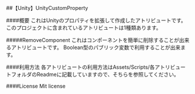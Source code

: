 ##【Unity】UnityCustomProperty

####概要
これはUnityのプロパティを拡張して作成したアトリビュートです。このプロジェクトに含まれているアトリビュートは1種類あります。

#####RemoveComponent
これはコンポーネントを簡単に削除することが出来るアトリビュートです。
Boolean型のパブリック変数で利用することが出来ます。

####利用方法
各アトリビュートの利用方法はAssets/Scripts/各アトリビュートフォルダのReadmeに記載していますので、そちらを参照してください。

####License
Mit license